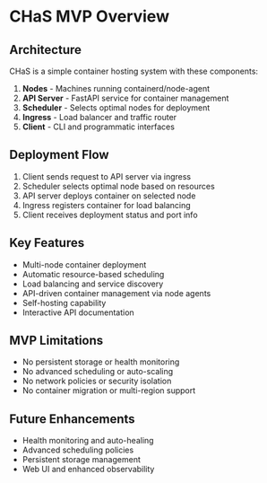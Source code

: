 # CHaS MVP Overview

## Architecture

CHaS is a simple container hosting system with these components:

1. **Nodes** - Machines running containerd/node-agent
2. **API Server** - FastAPI service for container management
3. **Scheduler** - Selects optimal nodes for deployment
4. **Ingress** - Load balancer and traffic router
5. **Client** - CLI and programmatic interfaces

## Deployment Flow

1. Client sends request to API server via ingress
2. Scheduler selects optimal node based on resources
3. API server deploys container on selected node
4. Ingress registers container for load balancing
5. Client receives deployment status and port info

## Key Features

- Multi-node container deployment
- Automatic resource-based scheduling
- Load balancing and service discovery
- API-driven container management via node agents
- Self-hosting capability
- Interactive API documentation

## MVP Limitations

- No persistent storage or health monitoring
- No advanced scheduling or auto-scaling
- No network policies or security isolation
- No container migration or multi-region support

## Future Enhancements

- Health monitoring and auto-healing
- Advanced scheduling policies
- Persistent storage management
- Web UI and enhanced observability